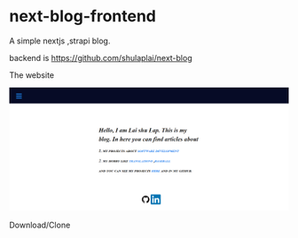 # next-blog-frontend

A simple nextjs ,strapi blog.

backend is https://github.com/shulaplai/next-blog

The website 

![Alt text](assets/css/web.png "Title")


Download/Clone
